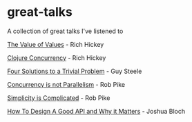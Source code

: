 # great-talks
A collection of great talks I've listened to

[The Value of Values](https://www.youtube.com/watch?v=-6BsiVyC1kM) - Rich Hickey

[Clojure Concurrency](https://www.youtube.com/watch?v=dGVqrGmwOAw) - Rich Hickey

[Four Solutions to a Trivial Problem](https://www.youtube.com/watch?v=ftcIcn8AmSY) - Guy Steele

[Concurrency is not Parallelism](https://www.youtube.com/watch?v=cN_DpYBzKso) - Rob Pike

[Simplicity is Complicated](https://www.youtube.com/watch?v=rFejpH_tAHM) - Rob Pike

[How To Design A Good API and Why it Matters](https://www.youtube.com/watch?v=aAb7hSCtvGw) - Joshua Bloch 
